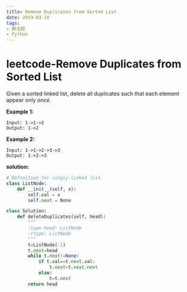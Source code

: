 ```yaml
---
title: Remove Duplicates from Sorted List
date: 2019-03-18
tags: 
- 算法题
- Python
---
```


# leetcode-Remove Duplicates from Sorted List

Given a sorted linked list, delete all duplicates such that each element appear only *once*.

**Example 1:**

```
Input: 1->1->2
Output: 1->2
```

**Example 2:**

```
Input: 1->1->2->3->3
Output: 1->2->3
```



**solution:**

```python
# Definition for singly-linked list.
class ListNode:
    def __init__(self, x):
        self.val = x
        self.next = None

class Solution:
    def deleteDuplicates(self, head):
        """
        :type head: ListNode
        :rtype: ListNode
        """
        t=ListNode(-1)
        t.next=head
        while t.next!=None:
            if t.val==t.next.val:
                t.next=t.next.next
            else:
                t=t.next
        return head
        
```

